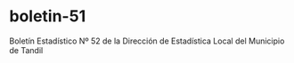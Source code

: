 # boletin-51
Boletín Estadístico Nº 52 de la Dirección de Estadística Local del Municipio de Tandil
